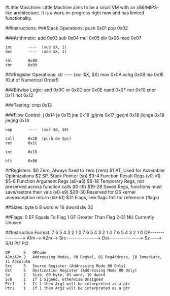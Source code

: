 #Little Maschine:
Little Machine aims to be a small VM with an x86/MIPS-like architecture. It is a work-in-progress right now and has limited functionality.

##Instructions:
###Stack Operations:
    push      0x01
    pop       0x02

###Arithmetic:
    add       0x03
    sub       0x04
    mul       0x05
    div       0x06
    mod       0x07

    inc       ----  (sub $X, 1)
    dec       ----  (add $X, 1)

    shl       0x08
    shr       0x09

###Register Operations:
    clr       ----  (xor $X, $X)
    mov       0x0A
    xchg      0x0B
    lea       0x1E  (Out of Numerical Order!)

###Bitwise Logic:
    and       0x0C
    or        0x0D
    xor       0x0E
    nand      0x0F
    nor       0x10
    xnor      0x11
    not       0x12

###Testing:
    cmp       0x13

###Flow Control:
    j         0x14
    je        0x15
    jne       0x16
    jg/jnle   0x17
    jge/jnl   0x18
    jl/jnge   0x19
    jle/jng   0x1A

    nop       ----  (xor $0, $0)

    call      0x1B  (push.dw $pc)
    ret       0x1C

    int       0x1D

    hlt       0x00


##Registers:
    $0      Zero, Always fixed to zero (zero)
    $1      AT, Used for Assembler Optimizations
    $2      SP, Stack Pointer (sp)
    $3-4    Function Result Regs (v0-v1)
    $5-8    Function Argument Regs (a0-a3)
    $8-18   Temporary Regs, not preserved across function calls (t0-t9)
    $19-28  Saved Regs, functions must save/restore their vals (s0-s9)
    $28-30  Reserved for OS kernel use/exception return (k0-k1)
    $31     Flags, see flags fmt for reference (flags)

##Sizes:
    byte    b   8
    word    w   16
    dword   dw  32

##Flags:
    0       EF  Equals To Flag
    1       GF  Greater Than Flag
    2-31    NU  Currently Unused

##Instruction Format:
    7   6   5   4   3   2   1   0   7   6   5   4   3   2   1   0   7   6   5   4   3   2   1   0
    OP-------------->  A1m-->  A2m-->  Src-------------->  Dst-------------->  Sz--->  S/U Pt1 Pt2

    OP      5   OPCode
    A1m/A2m 2   Addressing Modes, 00 RegVal, 01 RegAddress, 10 Immediate, 11 Absolute
    Src     5   Source Register (Addressing Mode 00 Only)
    Dst     5   Destination Register (Addressing Mode 00 Only)
    Sz      2   Size, 00 byte, 01 word, 10 dword
    S/U     1   If 1 Signed, otherwise Unsigned
    Ptr1    1   If 1 then Arg1 will be interpreted as a ptr
    Ptr2    1   If 1 then Arg2 will be interpreted as a ptr
